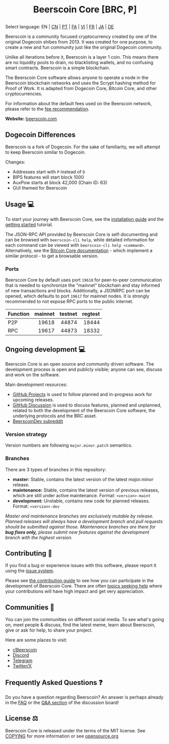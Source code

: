 <h1 align="center">

<br/><br/>
Beerscoin Core [BRC, Ᵽ]
</h1>

Select language: EN | [CN](./README_zh_CN.md) | [PT](./README_pt_BR.md) | [FA](./README_fa_IR.md) | [VI](./README_vi_VN.md) | [FR](./README_fr_FR.md) | [JA](./README_ja_JP.md) | [DE](./README_de_DE.md)

Beerscoin is a community focused cryptocurrency created by one of the original Dogecoin shibes from 2013. It was created for one purpose, to create a new and fun community just like the original Dogecoin community.

Unlike all iterations before it, Beerscoin is a layer 1 coin. This means there are no liquidity pools to drain, no blacklisting wallets, and no confusing smart contracts. Beerscoin is a simple blockchain.

The Beerscoin Core software allows anyone to operate a node in the Beerscoin blockchain networks and uses the Scrypt hashing method for Proof of Work. It is adapted from Dogecoin Core, Bitcoin Core, and other cryptocurrencies.

For information about the default fees used on the Beerscoin network, please
refer to the [fee recommendation](doc/fee-recommendation.md).

**Website:** [beerscoin.com](https://beerscoin.com)

## Dogecoin Differences

Beerscoin is a fork of Dogecoin. For the sake of familiarity, we will attempt to keep Beerscoin similar to Dogecoin.

Changes:

* Addresses start with `P` instead of `D`
* BIPS features will start block 1000
* AuxPow starts at block 42,000 (Chain ID: 63)
* GUI themed for Beerscoin

## Usage 💻

To start your journey with Beerscoin Core, see the [installation guide](INSTALL.md) and the [getting started](doc/getting-started.md) tutorial.

The JSON-RPC API provided by Beerscoin Core is self-documenting and can be browsed with `beerscoin-cli help`, while detailed information for each command can be viewed with `beerscoin-cli help <command>`. Alternatively, see the [Bitcoin Core documentation](https://developer.bitcoin.org/reference/rpc/) - which implement a similar protocol - to get a browsable version.

### Ports

Beerscoin Core by default uses port `19618` for peer-to-peer communication that
is needed to synchronize the "mainnet" blockchain and stay informed of new
transactions and blocks. Additionally, a JSONRPC port can be opened, which
defaults to port `19617` for mainnet nodes. It is strongly recommended to not
expose RPC ports to the public internet.

| Function | mainnet | testnet | regtest |
| :------- | ------: | ------: | ------: |
| P2P      |   19618 |   44874 |   18444 |
| RPC      |   19617 |   44873 |   18332 |

## Ongoing development 💻

Beerscoin Core is an open source and community driven software. The development
process is open and publicly visible; anyone can see, discuss and work on the
software.

Main development resources:

* [GitHub Projects](https://github.com/beerscoinppc/beerscoin/projects) is used to
  follow planned and in-progress work for upcoming releases.
* [GitHub Discussion](https://github.com/beerscoinppc/beerscoin/discussions) is used
  to discuss features, planned and unplanned, related to both the development of
  the Beerscoin Core software, the underlying protocols and the BRC asset.
* [BeerscoinDev subreddit](https://www.reddit.com/r/beerscoindev/)

### Version strategy
Version numbers are following ```major.minor.patch``` semantics.

### Branches
There are 3 types of branches in this repository:

- **master:** Stable, contains the latest version of the latest *major.minor* release.
- **maintenance:** Stable, contains the latest version of previous releases, which are still under active maintenance. Format: ```<version>-maint```
- **development:** Unstable, contains new code for planned releases. Format: ```<version>-dev```

*Master and maintenance branches are exclusively mutable by release. Planned*
*releases will always have a development branch and pull requests should be*
*submitted against those. Maintenance branches are there for **bug fixes only,***
*please submit new features against the development branch with the highest version.*

## Contributing 🤝

If you find a bug or experience issues with this software, please report it
using the [issue system](https://github.com/beerscoinppc/beerscoin/issues/new?assignees=&labels=bug&template=bug_report.md&title=%5Bbug%5D+).

Please see [the contribution guide](CONTRIBUTING.md) to see how you can
participate in the development of Beerscoin Core. There are often
[topics seeking help](https://github.com/beerscoinppc/beerscoin/labels/help%20wanted)
where your contributions will have high impact and get very appreciation.

## Communities 🐸

You can join the communities on different social media.
To see what's going on, meet people & discuss, find the latest meme, learn
about Beerscoin, give or ask for help, to share your project.

Here are some places to visit:

* [r/Beerscoin](https://www.reddit.com/r/beerscoin/)
* [Discord](https://beerscoin.com/discord)
* [Telegram](https://t.me/BeerscoinGroup)
* [Twitter/X](https://twitter.com/BeerscoinNetwork)

## Frequently Asked Questions ❓

Do you have a question regarding Beerscoin? An answer is perhaps already in the [FAQ](doc/FAQ.md) or the [Q&A section](https://github.com/beerscoinppc/beerscoin/discussions/categories/q-a) of the discussion board!

## License ⚖️
Beerscoin Core is released under the terms of the MIT license. See
[COPYING](COPYING) for more information or see
[opensource.org](https://opensource.org/licenses/MIT)
